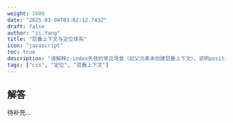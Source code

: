 ```yaml
---
weight: 1600
date: "2025-03-04T03:02:12.743Z"
draft: false
author: "zi.Yang"
title: "层叠上下文与定位体系"
icon: "javascript"
toc: true
description: "请解释z-index失效的常见场景（如父元素未创建层叠上下文），说明position:sticky的实现原理及其与fixed定位的区别，并绘制元素层叠顺序（stacking context）的规则示意图。"
tags: ["css", "定位", "层叠上下文"]
---
```


## 解答

待补充...
